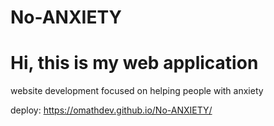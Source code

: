 # No-ANXIETY

<h1>Hi, this is my web application </h1>
website development focused on helping people with anxiety

deploy: https://omathdev.github.io/No-ANXIETY/
